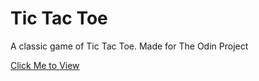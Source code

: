 # Tic Tac Toe

A classic game of Tic Tac Toe.
Made for The Odin Project

[Click Me to View](https://rileyloudon.github.io/ticTacToe)
